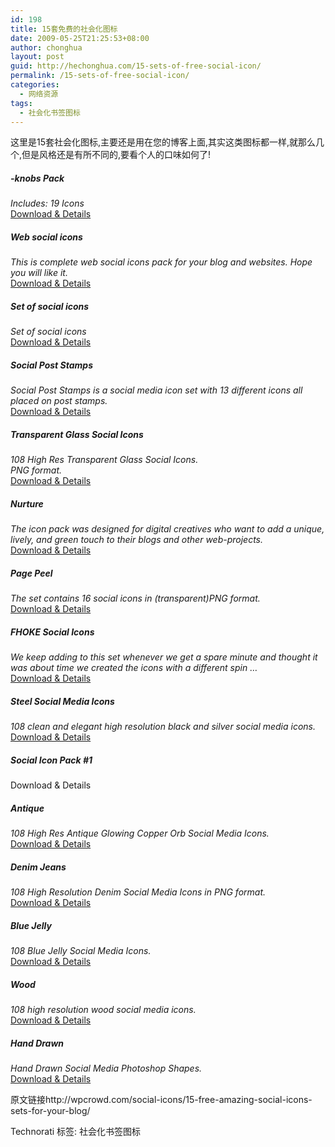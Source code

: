 ```yaml
---
id: 198
title: 15套免费的社会化图标
date: 2009-05-25T21:25:53+08:00
author: chonghua
layout: post
guid: http://hechonghua.com/15-sets-of-free-social-icon/
permalink: /15-sets-of-free-social-icon/
categories:
  - 网络资源
tags:
  - 社会化书签图标
---
```

这里是15套社会化图标,主要还是用在您的博客上面,其实这类图标都一样,就那么几个,但是风格还是有所不同的,要看个人的口味如何了!

<!--more-->

##### -knobs Pack

_Includes: 19 Icons_  
[Download & Details](http://chethstudios.blogspot.com/2009/05/social-icons-knobs.html)

##### Web social icons

_This is complete web social icons pack for your blog and websites. Hope you will like it._  
[Download & Details](http://narjisnaqvi.deviantart.com/art/Web-social-icons-117562335)

##### Set of social icons

_Set of social icons_  
[Download & Details](http://tydlinka.deviantart.com/art/Set-of-social-icons-109435724)

##### Social Post Stamps

_Social Post Stamps is a social media icon set with 13 different icons all placed on post stamps._  
[Download & Details](http://www.marcofolio.net/icon/social_post_stamps_free_icon_set.html)

##### Transparent Glass Social Icons

_108 High Res Transparent Glass Social Icons.  
PNG format._  
[Download & Details](http://webtreatsetc.deviantart.com/art/Transparent-Glass-Social-Icons-123403100)

##### Nurture

_The icon pack was designed for digital creatives who want to add a unique, lively, and green touch to their blogs and other web-projects._  
[Download & Details](http://www.tutorial9.net/resources/free-social-icon-pack-nurture/)

##### Page Peel

_The set contains 16 social icons in (transparent)PNG format._  
[Download & Details](http://www.productivedreams.com/page-peel-free-social-iconset/)

##### FHOKE Social Icons

_We keep adding to this set whenever we get a spare minute and thought it was about time we created the icons with a different spin …_  
[Download & Details](http://www.fhoke.com/blog/2009/05/20/two-free-sets-of-social-icons/)

##### Steel Social Media Icons

_108 clean and elegant high resolution black and silver social media icons._  
[Download & Details](http://psd.tutsplus.com/freebies/icons/108-black-inlay-on-steel-social-media-icons/)

##### Social Icon Pack #1

Download & Details

##### Antique

_108 High Res Antique Glowing Copper Orb Social Media Icons._  
[Download & Details](http://webtreatsetc.deviantart.com/art/Antique-Social-Media-Icons-122780807)

##### Denim Jeans

_108 High Resolution Denim Social Media Icons in PNG format._  
[Download & Details](http://webtreatsetc.deviantart.com/art/Denim-Jeans-Social-Media-Icons-123185556)

##### Blue Jelly

_108 Blue Jelly Social Media Icons._  
[Download & Details](http://webtreatsetc.deviantart.com/art/Blue-Jelly-Social-Media-Icons-123201250)

##### Wood

_108 high resolution wood social media icons._  
[Download & Details](http://webtreatsetc.deviantart.com/art/Wood-Social-Networking-Icons-123137849)

##### Hand Drawn

_Hand Drawn Social Media Photoshop Shapes._  
[Download & Details](http://webtreatsetc.deviantart.com/art/Hand-Drawn-Social-Media-Shapes-122263191)

原文链接http://wpcrowd.com/social-icons/15-free-amazing-social-icons-sets-for-your-blog/

<div style="padding-bottom: 0px; margin: 0px; padding-left: 0px; padding-right: 0px; display: inline; float: none; padding-top: 0px" id="scid:0767317B-992E-4b12-91E0-4F059A8CECA8:2c0f603a-4c24-4d8b-aabf-ead37f3c0e17" class="wlWriterEditableSmartContent">
  Technorati 标签: 社会化书签图标
</div>